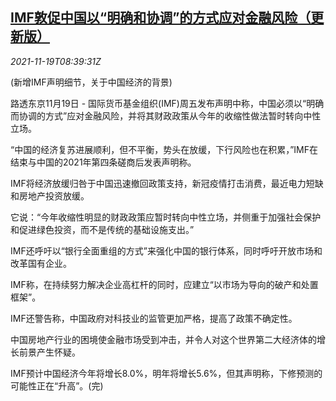 <!--1637312462000-->
[IMF敦促中国以“明确和协调”的方式应对金融风险（更新版）](https://cn.reuters.com/article/imf-china-financial-risks-1119-fri-idCNKBS2I40MU)
------

<div><i>2021-11-19T08:39:31Z</i></div><p>(新增IMF声明细节，关于中国经济的背景)</p><p>路透东京11月19日 - 国际货币基金组织(IMF)周五发布声明中称，中国必须以“明确而协调的方式”应对金融风险，并将其财政政策从今年的收缩性做法暂时转向中性立场。</p><p>“中国的经济复苏进展顺利，但不平衡，势头在放缓，下行风险也在积累，”IMF在结束与中国的2021年第四条磋商后发表声明称。</p><p>IMF将经济放缓归咎于中国迅速撤回政策支持，新冠疫情打击消费，最近电力短缺和房地产投资放缓。</p><p>它说：“今年收缩性明显的财政政策应暂时转向中性立场，并侧重于加强社会保护和促进绿色投资，而不是传统的基础设施支出。”</p><p>IMF还呼吁以“银行全面重组的方式”来强化中国的银行体系，同时呼吁开放市场和改革国有企业。</p><p>IMF称，在持续努力解决企业高杠杆的同时，应建立“以市场为导向的破产和处置框架”。</p><p>IMF还警告称，中国政府对科技业的监管更加严格，提高了政策不确定性。</p><p>中国房地产行业的困境使金融市场受到冲击，并令人对这个世界第二大经济体的增长前景产生怀疑。</p><p>IMF预计中国经济今年将增长8.0%，明年将增长5.6%，但其声明称，下修预测的可能性正在“升高”。(完)</p>
